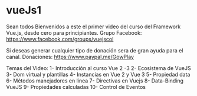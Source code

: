 # vueJs1
Sean todos Bienvenidos a este el primer video del curso del Framework Vue.js, desde cero para principiantes. 
Grupo Facebook:  https://www.facebook.com/groups/vuejscol​

Si deseas generar cualquier tipo de donación sera de gran ayuda para el canal.
Donaciones:
https://www.paypal.me/GowPlay​

Temas del Video:
1- Introducción al curso Vue 2 -3 
2- Ecosistema de VueJS
3- Dom virtual y plantillas
4- Instancias en Vue 2 y Vue 3
5- Propiedad data
6- Métodos manejadores en linea
7- Directivas en Vuejs
8- Data-Binding VueJS
9- Propiedades calculadas
10- Control de Eventos

